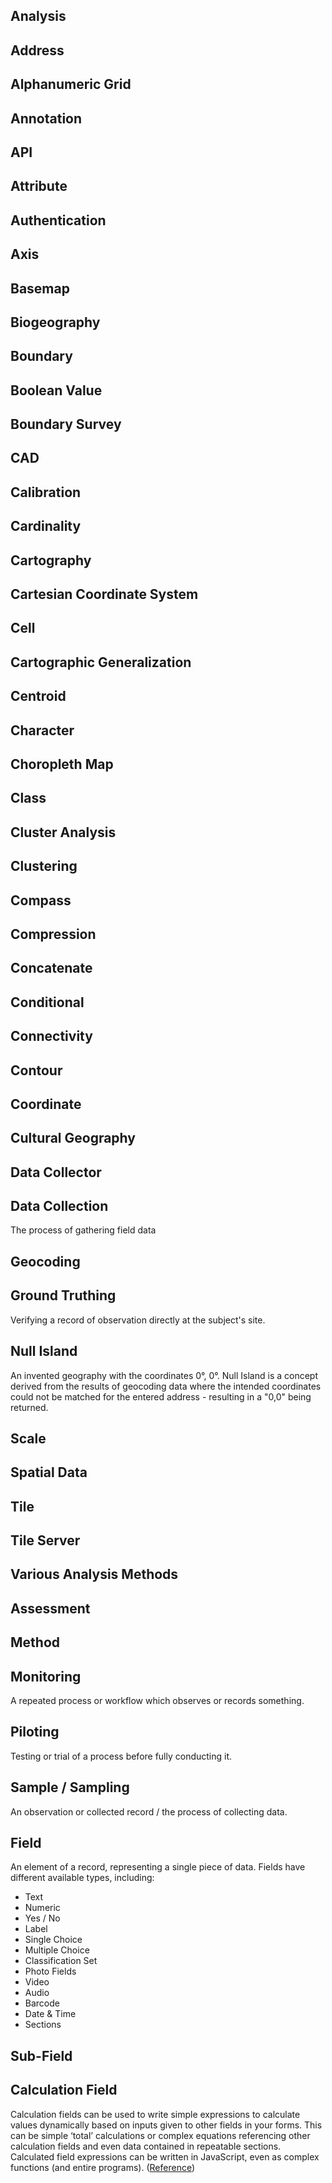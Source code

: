 ## Analysis
## Address
## Alphanumeric Grid
## Annotation
## API
## Attribute
## Authentication
## Axis
## Basemap
## Biogeography
## Boundary
## Boolean Value
## Boundary Survey
## CAD
## Calibration
## Cardinality
## Cartography
## Cartesian Coordinate System
## Cell
## Cartographic Generalization
## Centroid
## Character
## Choropleth Map
## Class
## Cluster Analysis
## Clustering
## Compass
## Compression
## Concatenate
## Conditional
## Connectivity
## Contour
## Coordinate
## Cultural Geography

## Data Collector

## Data Collection
The process of gathering field data 
## Geocoding


## Ground Truthing
Verifying a record of observation directly at the subject's site.
## Null Island
An invented geography with the coordinates 0°, 0°. Null Island is a concept derived from the results of geocoding data where the intended coordinates could not be matched for the entered address - resulting in a "0,0" being returned.
## Scale
## Spatial Data
## Tile
## Tile Server


## Various Analysis Methods

## Assessment

## Method

## Monitoring
A repeated process or workflow which observes or records something.
## Piloting
Testing or trial of a process before fully conducting it.
## Sample / Sampling
An observation or collected record / the process of collecting data.
## Field
An element of a record, representing a single piece of data. Fields have different available types, including: 
* Text 
* Numeric
* Yes / No
* Label
* Single Choice
* Multiple Choice
* Classification Set
* Photo Fields
* Video
* Audio
* Barcode
* Date & Time
* Sections
## Sub-Field

## Calculation Field
Calculation fields can be used to write simple expressions to calculate values dynamically based on inputs given to other fields in your forms. This can be simple ‘total’ calculations or complex equations referencing other calculation fields and even data contained in repeatable sections. Calculated field expressions can be written in JavaScript, even as complex functions (and entire programs). ([Reference](http://www.fulcrumapp.com/help/calculation-fields/))

##